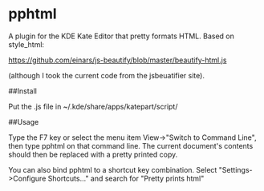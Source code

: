 pphtml
======

A plugin for the KDE Kate Editor that pretty formats HTML. Based on style_html:

https://github.com/einars/js-beautify/blob/master/beautify-html.js

(although I took the current code from the jsbeuatifier site).

##Install

Put the .js file in ~/.kde/share/apps/katepart/script/

##Usage

Type the F7 key or select the menu item View->"Switch to Command Line", then type pphtml on that command line. 
The current document's contents should then be replaced with a pretty printed copy.

You can also bind pphtml to a shortcut key combination. Select "Settings->Configure Shortcuts..." 
and search for "Pretty prints html"